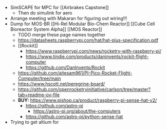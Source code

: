 - SimSCAPE for MPC for [[Airbrakes Capstone]]
	- Then do simulink for aero
- Arrange meeting with Makaran for figuring out wiring!!!
- Dump for MOS-BR [[Hi-Rel Modular Bio-Chem Reactor]] [[Cube Cell Bioreactor System Alpha]] [[MOS Reactor]]
	- TODO merge these page names together
	- https://datasheets.raspberrypi.com/hat/hat-plus-specification.pdf
	- [[Rockit]]
		- https://www.raspberrypi.com/news/rocketry-with-raspberry-pi/
		- https://www.tindie.com/products/daninvents/rockit-flight-computer
		- https://github.com/DanInvents/Rockit
	- https://github.com/aitesam961/PI-Pico-Rocket-Flight-Computer/tree/main
	- https://www.hscott.net/peregrine-board/
	- https://github.com/openrocketryinitiative/carlson/tree/master?tab=readme-ov-file
	- **BUY:** https://www.pishop.ca/product/raspberry-pi-sense-hat-v2/
		- https://github.com/astro-pi
			- https://astro-pi.org/about/the-computers
		- https://github.com/astro-pi/python-sense-hat
- Trying to get altium for